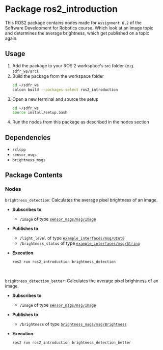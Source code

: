 # Package ros2_introduction

This ROS2 package contains nodes made for `Assignment 6.2` of the Software Development for Robotics course. Which look at an image topic and determines the average brightness, which get published on a topic again.

## Usage

1. Add the package to your ROS 2 workspace's src folder (e.g. `sdfr_ws/src`).
2. Build the package from the workspace folder
   ```bash
   cd ~/sdfr_ws
   colcon build --packages-select ros2_introduction
   ```
3. Open a new terminal and source the setup
   ```bash
   cd ~/sdfr_ws
   source install/setup.bash
   ```
4. Run the nodes from this package as described in the nodes section

## Dependencies

- `rclcpp`
- `sensor_msgs`
- `brightness_msgs`

## Package Contents

### Nodes

`brightness_detection`: Calculates the average pixel brightness of an image.  

- **Subscribes to**
  - `/image` of type [`sensor_msgs/msg/Image`](http://docs.ros.org/en/api/sensor_msgs/html/msg/Image.html)

- **Publishes to**  
  - `/light_level` of type [`example_interfaces/msg/UInt8`](https://github.com/ros2/example_interfaces/blob/humble/msg/UInt8.msg)  
  - `/brightness_status` of type [`example_interfaces/msg/String`](https://github.com/ros2/example_interfaces/blob/humble/msg/String.msg)  

- **Execution**
  ```bash
  ros2 run ros2_introduction brightness_detection
  ```
&nbsp;

`brightness_detection_better`: Calculates the average pixel brightness of an image.

- **Subscribes to**
  - `/image` of type [`sensor_msgs/msg/Image`](http://docs.ros.org/en/api/sensor_msgs/html/msg/Image.html)

- **Publishes to**  
  - `/brightness` of type [`brightness_msgs/msg/Brightness`](../brightness_msgs/msg/Brightness.msg)

- **Execution**
  ```bash
  ros2 run ros2_introduction brightness_detection_better
  ```